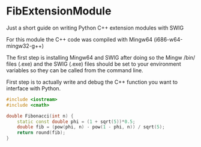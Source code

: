 # FibExtensionModule
Just a short guide on writing Python C++ extension modules with SWIG

For this module the C++ code was compiled with Mingw64 (i686-w64-mingw32-g++)

The first step is installing Mingw64 and SWIG after doing so the Mingw /bin/ files (.exe) and the SWIG (.exe) files should be set to your environment variables so they can be called from the command line.

First step is to actually write and debug the C++ function you want to interface with Python.

```c++
#include <iostream>
#include <cmath> 

double Fibonacci(int n) {
	static const double phi = (1 + sqrt(5))*0.5;
	double fib = (pow(phi, n) - pow(1 - phi, n)) / sqrt(5);
	return round(fib);
}
```
